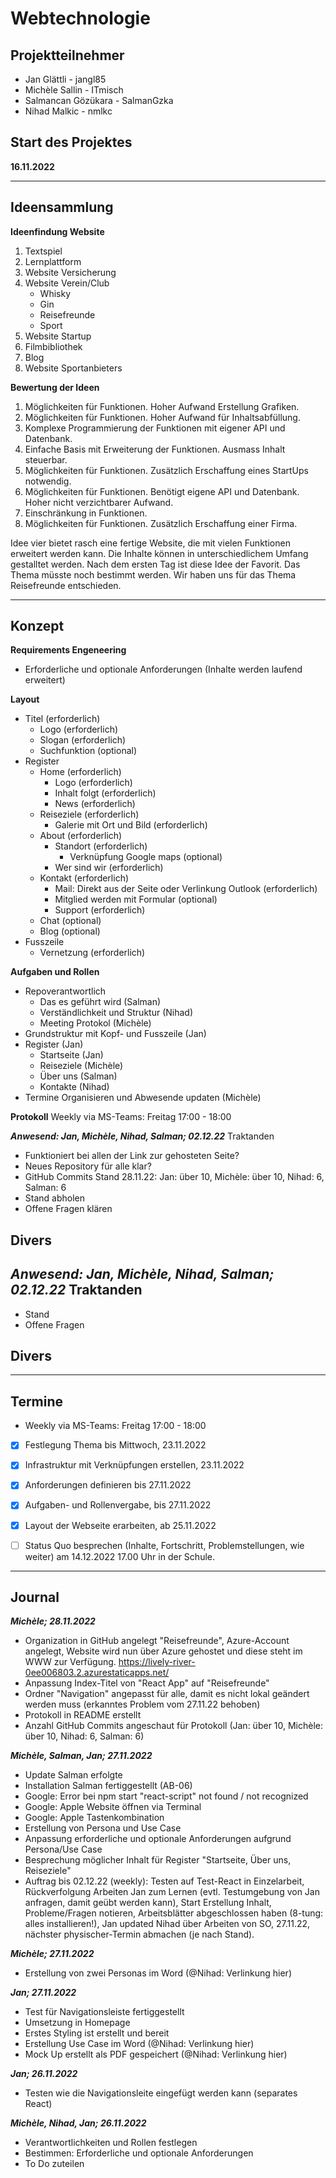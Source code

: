# Webtechnologie

## Projektteilnehmer
- Jan Glättli - jangl85
- Michèle Sallin - ITmisch
- Salmancan Gözükara  - SalmanGzka
- Nihad Malkic - nmlkc

## Start des Projektes
**16.11.2022** 

---

## Ideensammlung

**Ideenfindung Website**
1. Textspiel
2. Lernplattform
3. Website Versicherung
4. Website Verein/Club
    - Whisky
    - Gin
    - Reisefreunde
    - Sport
5. Website Startup
6. Filmbibliothek
7. Blog
8. Website Sportanbieters

**Bewertung der Ideen**

1. Möglichkeiten für Funktionen. Hoher Aufwand Erstellung Grafiken.
2. Möglichkeiten für Funktionen. Hoher Aufwand für Inhaltsabfüllung.
3. Komplexe Programmierung der Funktionen mit eigener API und Datenbank.
4. Einfache Basis mit Erweiterung der Funktionen. Ausmass Inhalt steuerbar.
5. Möglichkeiten für Funktionen. Zusätzlich Erschaffung eines StartUps notwendig.
6. Möglichkeiten für Funktionen. Benötigt eigene API und Datenbank. Hoher nicht verzichtbarer Aufwand.
7. Einschränkung in Funktionen.
8. Möglichkeiten für Funktionen. Zusätzlich Erschaffung einer Firma.

Idee vier bietet rasch eine fertige Website, die mit vielen Funktionen erweitert werden kann. Die Inhalte können in unterschiedlichem Umfang gestalltet werden. Nach dem ersten Tag ist diese Idee der Favorit. Das Thema müsste noch bestimmt werden.
Wir haben uns für das Thema Reisefreunde entschieden.
 
---
## Konzept

**Requirements Engeneering**

- Erforderliche und optionale Anforderungen
    (Inhalte werden laufend erweitert)

**Layout**
- Titel (erforderlich)
    - Logo (erforderlich)
    - Slogan (erforderlich)
    - Suchfunktion (optional)
- Register 
    - Home (erforderlich)
        - Logo (erforderlich)
        - Inhalt folgt (erforderlich)
        - News (erforderlich)
    - Reiseziele (erforderlich)
        - Galerie mit Ort und Bild (erforderlich)
    - About (erforderlich)
        - Standort (erforderlich)
            - Verknüpfung Google maps (optional)
        - Wer sind wir (erforderlich)
    - Kontakt (erforderlich)
        - Mail: Direkt aus der Seite oder Verlinkung Outlook (erforderlich)
        - Mitglied werden mit Formular (optional)
        - Support (erforderlich)
    - Chat (optional)
    - Blog (optional)
- Fusszeile
    - Vernetzung (erforderlich)


**Aufgaben und Rollen**

- Repoverantwortlich 
    - Das es geführt wird (Salman)
    - Verständlichkeit und Struktur (Nihad)
    - Meeting Protokol (Michèle)
- Grundstruktur mit Kopf- und Fusszeile (Jan)
- Register (Jan)
    - Startseite (Jan)
    - Reiseziele (Michèle)
    - Über uns (Salman)
    - Kontakte (Nihad)
- Termine Organisieren und Abwesende updaten (Michèle)

**Protokoll**
Weekly via MS-Teams: Freitag 17:00 - 18:00

***Anwesend: Jan, Michèle, Nihad, Salman; 02.12.22***
Traktanden
- Funktioniert bei allen der Link zur gehosteten Seite?
- Neues Repository für alle klar?
- GitHub Commits Stand 28.11.22: Jan: über 10, Michèle: über 10, Nihad: 6, Salman: 6
- Stand abholen
- Offene Fragen klären

Divers
-

***Anwesend: Jan, Michèle, Nihad, Salman; 02.12.22***
Traktanden
- 
- Stand
- Offene Fragen

Divers
-


---
## Termine
- Weekly via MS-Teams: Freitag 17:00 - 18:00
- [X] Festlegung Thema bis Mittwoch, 23.11.2022
- [X] Infrastruktur mit Verknüpfungen erstellen, 23.11.2022
- [X] Anforderungen definieren bis 27.11.2022
- [X] Aufgaben- und Rollenvergabe, bis 27.11.2022
- [X] Layout der Webseite erarbeiten, ab 25.11.2022
- [ ] Status Quo besprechen (Inhalte, Fortschritt, Problemstellungen, wie weiter) am 14.12.2022 17.00 Uhr in der Schule.


---
## Journal

***Michèle; 28.11.2022***
- Organization in GitHub angelegt "Reisefreunde", Azure-Account angelegt, Website wird nun über Azure gehostet und diese steht im WWW zur Verfügung. https://lively-river-0ee006803.2.azurestaticapps.net/
- Anpassung Index-Titel von "React App" auf "Reisefreunde"
- Ordner "Navigation" angepasst für alle, damit es nicht lokal geändert werden muss (erkanntes Problem vom 27.11.22 behoben)
- Protokoll in README erstellt
- Anzahl GitHub Commits angeschaut für Protokoll (Jan: über 10, Michèle: über 10, Nihad: 6, Salman: 6)

***Michèle, Salman, Jan; 27.11.2022***
- Update Salman erfolgte
- Installation Salman fertiggestellt (AB-06)
- Google: Error bei npm start "react-script" not found / not recognized
- Google: Apple Website öffnen via Terminal
- Google: Apple Tastenkombination
- Erstellung von Persona und Use Case
- Anpassung erforderliche und optionale Anforderungen aufgrund Persona/Use Case
- Besprechung möglicher Inhalt für Register "Startseite, Über uns, Reiseziele"
- Auftrag bis 02.12.22 (weekly): Testen auf Test-React in Einzelarbeit, Rückverfolgung Arbeiten Jan zum Lernen (evtl. Testumgebung von Jan anfragen, damit geübt werden kann), Start Erstellung Inhalt, Probleme/Fragen notieren, Arbeitsblätter abgeschlossen haben (8-tung: alles installieren!), Jan updated Nihad über Arbeiten von SO, 27.11.22, nächster physischer-Termin abmachen (je nach Stand).

***Michèle; 27.11.2022***
- Erstellung von zwei Personas im Word (@Nihad: Verlinkung hier)

***Jan; 27.11.2022***
- Test für Navigationsleiste fertiggestellt
- Umsetzung in Homepage
- Erstes Styling ist erstellt und bereit
- Erstellung Use Case im Word (@Nihad: Verlinkung hier)
- Mock Up erstellt als PDF gespeichert (@Nihad: Verlinkung hier)

***Jan; 26.11.2022***
- Testen wie die Navigationsleite eingefügt werden kann (separates React)

***Michèle, Nihad, Jan; 26.11.2022***
- Verantwortlichkeiten und Rollen festlegen
- Bestimmen: Erforderliche und optionale Anforderungen
- To Do zuteilen
